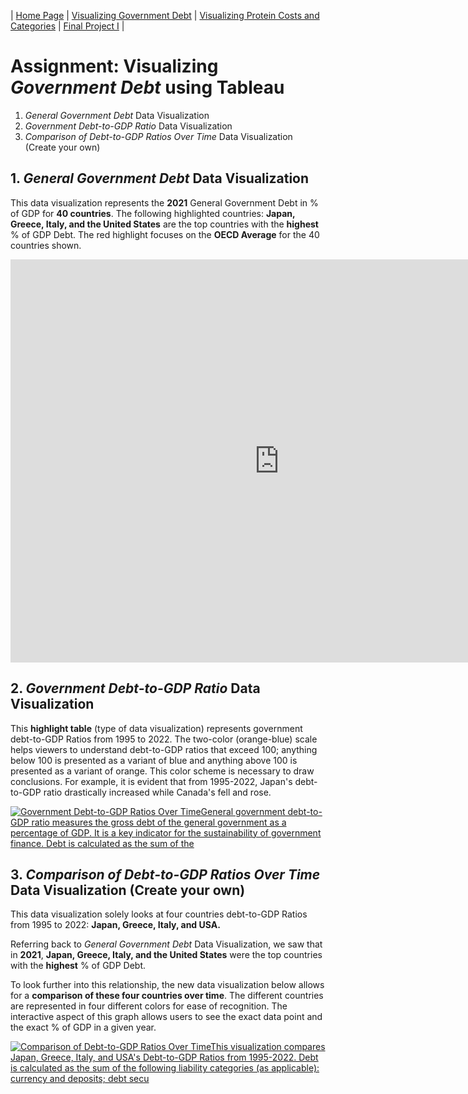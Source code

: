 | [Home Page](https://ellenasakai.github.io/sakaiportfolio/) | [Visualizing Government Debt](governmentdebt) | [Visualizing Protein Costs and Categories](protein) | [Final Project I](final-project-part-one) |

# Assignment: Visualizing *Government Debt* using Tableau
  1. *General Government Debt* Data Visualization
  2. *Government Debt-to-GDP Ratio* Data Visualization
  3. *Comparison of Debt-to-GDP Ratios Over Time* Data Visualization (Create your own)


## 1. *General Government Debt* Data Visualization
This data visualization represents the **2021** General Government Debt in % of GDP for **40 countries**. The following highlighted countries: **Japan, Greece, Italy, and the United States** are the top countries with the **highest** % of GDP Debt. The red highlight focuses on the **OECD Average** for the 40 countries shown.

<iframe src="https://data.oecd.org/chart/7faB" width="860" height="645" style="border: 0" mozallowfullscreen="true" webkitallowfullscreen="true" allowfullscreen="true"><a href="https://data.oecd.org/chart/7faB" target="_blank">OECD Chart: General government debt, Total, % of GDP, Annual, 2021</a></iframe>

## 2. *Government Debt-to-GDP Ratio* Data Visualization
This **highlight table** (type of data visualization) represents government debt-to-GDP Ratios from 1995 to 2022. The two-color (orange-blue) scale  helps viewers to understand debt-to-GDP ratios that exceed 100; anything below 100 is presented as a variant of blue and anything above 100 is presented as a variant of orange. This color scheme is necessary to draw conclusions. For example, it is evident that from 1995-2022, Japan's debt-to-GDP ratio drastically increased while Canada's fell and rose.

<div class='tableauPlaceholder' id='viz1699411878882' style='position: relative'><noscript><a href='#'><img alt='Government Debt-to-GDP Ratios Over TimeGeneral government debt-to-GDP ratio measures the gross debt of the general government as a percentage of GDP. It is a key indicator for the sustainability of government finance. Debt is calculated as the sum of the ' src='https:&#47;&#47;public.tableau.com&#47;static&#47;images&#47;Ge&#47;GeneralGovernmentDebt&#47;Sheet1&#47;1_rss.png' style='border: none' /></a></noscript><object class='tableauViz'  style='display:none;'><param name='host_url' value='https%3A%2F%2Fpublic.tableau.com%2F' /> <param name='embed_code_version' value='3' /> <param name='site_root' value='' /><param name='name' value='GeneralGovernmentDebt&#47;Sheet1' /><param name='tabs' value='no' /><param name='toolbar' value='yes' /><param name='static_image' value='https:&#47;&#47;public.tableau.com&#47;static&#47;images&#47;Ge&#47;GeneralGovernmentDebt&#47;Sheet1&#47;1.png' /> <param name='animate_transition' value='yes' /><param name='display_static_image' value='yes' /><param name='display_spinner' value='yes' /><param name='display_overlay' value='yes' /><param name='display_count' value='yes' /><param name='language' value='en-US' /><param name='filter' value='publish=yes' /></object></div>                
<script type='text/javascript'>                   
  var divElement = document.getElementById('viz1699411878882');             
  var vizElement = divElement.getElementsByTagName('object')[0];         
  vizElement.style.width='100%';vizElement.style.height=(divElement.offsetWidth*0.75)+'px';       
  var scriptElement = document.createElement('script');                 
  scriptElement.src = 'https://public.tableau.com/javascripts/api/viz_v1.js';       
  vizElement.parentNode.insertBefore(scriptElement, vizElement);              
</script>

## 3. *Comparison of Debt-to-GDP Ratios Over Time* Data Visualization (Create your own)
This data visualization solely looks at four countries debt-to-GDP Ratios from 1995 to 2022: **Japan, Greece, Italy, and USA.** 

Referring back to *General Government Debt* Data Visualization, we saw that in **2021**, **Japan, Greece, Italy, and the United States** were the top countries with the **highest** % of GDP Debt. 

To look further into this relationship, the new data visualization below allows for a **comparison of these four countries over time**. The different countries are represented in four different colors for ease of recognition. The interactive aspect of this graph allows users to see the exact data point and the exact % of GDP in a given year.

<div class='tableauPlaceholder' id='viz1699411562331' style='position: relative'><noscript><a href='#'><img alt='Comparison of Debt-to-GDP Ratios Over TimeThis visualization compares Japan, Greece, Italy, and USA&#39;s Debt-to-GDP Ratios from 1995-2022. Debt is calculated as the sum of the following liability categories (as applicable): currency and deposits; debt secu ' src='https:&#47;&#47;public.tableau.com&#47;static&#47;images&#47;Co&#47;ComparisonofDebt-to-GDP&#47;Sheet1&#47;1_rss.png' style='border: none' /></a></noscript><object class='tableauViz'  style='display:none;'><param name='host_url' value='https%3A%2F%2Fpublic.tableau.com%2F' /> <param name='embed_code_version' value='3' /> <param name='site_root' value='' /><param name='name' value='ComparisonofDebt-to-GDP&#47;Sheet1' /><param name='tabs' value='no' /><param name='toolbar' value='yes' /><param name='static_image' value='https:&#47;&#47;public.tableau.com&#47;static&#47;images&#47;Co&#47;ComparisonofDebt-to-GDP&#47;Sheet1&#47;1.png' /> <param name='animate_transition' value='yes' /><param name='display_static_image' value='yes' /><param name='display_spinner' value='yes' /><param name='display_overlay' value='yes' /><param name='display_count' value='yes' /><param name='language' value='en-US' /><param name='filter' value='publish=yes' /></object></div>               
<script type='text/javascript'>                   
  var divElement = document.getElementById('viz1699411562331');              
  var vizElement = divElement.getElementsByTagName('object')[0];             
  vizElement.style.width='100%';vizElement.style.height=(divElement.offsetWidth*0.75)+'px';       
  var scriptElement = document.createElement('script');                  
  scriptElement.src = 'https://public.tableau.com/javascripts/api/viz_v1.js';         
  vizElement.parentNode.insertBefore(scriptElement, vizElement);              
</script>


